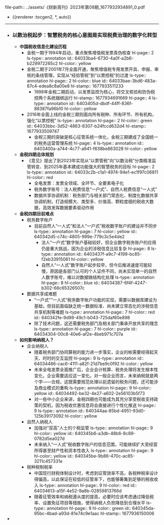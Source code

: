 file-path:: ../assets/《财新周刊》2023年第08期_1677932934891_0.pdf

- {{renderer :tocgen2, *, auto}}
- ---
- ### 以数治税起步：智慧税务的核心意图是实现税费治理的数字化转型
	- **中国税收信息化建设历程**
		- 金税一期于1994年启动，重点聚焦增值税发票真伪核查
		  hl-page:: 2
		  ls-type:: annotation
		  id:: 64033ba4-6730-4a0f-a2b6-b229972265c2
		  hl-color:: yellow
		- 金税二期于2001年7月全面开通，聚焦增值税专用发票开具、申报、审核的条线管理，实现从“经验管税”到“以票控税”的过渡
		  ls-type:: annotation
		  hl-page:: 2
		  hl-color:: blue
		  id:: 64033bae-3bd6-483a-87c4-edea8c8a00e8
		  hl-stamp:: 1677933511233
			- 1998年金税二期启动，以发票监控为核心，将交叉核验和防伪税控两个系统捆绑运行
			  hl-stamp:: 1677934691669
			  hl-page:: 4
			  ls-type:: annotation
			  id:: 6403405d-dbdf-44ff-836f-88387fa96b10
			  hl-color:: yellow
		- 2016年全面上线的金税三期则面向所有税种、所有环节、所有机构，强化“以票控税”
		  ls-type:: annotation
		  hl-page:: 2
		  hl-color:: green
		  id:: 64033bbc-3d52-4863-8307-b24fccd632d4
		  hl-stamp:: 1677933509747
			- 金税三期的突破是核心征管系统一体化，金税三期建成了全国统一的税务运营管理系统
			  hl-page:: 4
			  ls-type:: annotation
			  id:: 6403400a-a744-4c77-a941-f638be863028
			  hl-color:: yellow
	- **金税四期总体规划**
		- 《意见》提出了到2023年实现从“以票管税”向“以数治税”分类精准监管转变、到2025年基本建成功能强大的智慧税务的目标
		  hl-page:: 2
		  ls-type:: annotation
		  id:: 64033c2b-c1a1-4974-94e1-ec1f97c06811
		  hl-color:: red
			- 全电发票：发票全领域、全环节、全要素电子化
			- 税务数字账号：法人税费信息“一户式”、自然人税费信息“一人式”
			- 数据共享协调机制：税务部门与相关部门常态化、制度化数据共享协调机制，打造规模大、类型多、价值高、颗粒度细的税收大数据，高效发挥数据要素驱动作用
	- **金税四期目前难点**
		- 税务数字账户
			- 目前自然人“一人式”和法人“一户式”税收数字账户的建设并不同步
			  ls-type:: annotation
			  hl-page:: 7
			  hl-color:: yellow
			  id:: 640342d5-c74c-4805-999e-779c3c5e4de2
				- 法人“一户式”数字账户基础较好，但企业数字税务账户的应用仍是重大挑战，因为企业的涉税信息比较复杂
				  hl-page:: 8
				  ls-type:: annotation
				  id:: 6403437f-a9c7-4199-bc85-f2eb33915061
				  hl-color:: yellow
				- 自然人“一人式”数字账户起步较早，但今后推进速度可能较慢，原因是各部门认可的个人证件不同，尚未实现单一的自然人数字账号，难以对数据做结构化处理
				  ls-type:: annotation
				  hl-page:: 8
				  hl-color:: blue
				  id:: 64034387-6f4f-4247-b302-66c65326507c
		- 数据共享成难题
			- “一户式”“一人式”税务数字账户功能的实现，需要以数据库建设为基础，但目前面临缺乏统一数据标准、尚未建立常态化的涉税信息共享机制等难题
			  ls-type:: annotation
			  hl-page:: 7
			  hl-color:: red
			  id:: 640342fe-9d98-49c1-b043-725daf60e898
			- 除了技术问题，这还需要税务部门及相关部门秉承开放共享的理念
			  ls-type:: annotation
			  hl-page:: 7
			  hl-color:: purple
			  id:: 64034304-00c8-40e6-af2e-4beb971c707a
	- **如何影响纳税人？**
		- 企业纳税人
			- 随着税务部门协同算税的能力进一步落实，企业的帐需要经得起天天、时时的交互监控
			  hl-page:: 9
			  ls-type:: annotation
			  id:: 64034486-cac6-4111-a82f-21d7be9c0f92
			  hl-color:: yellow
			- 未来全电发票全面推广后，企业会计核算、税务处理将发生根本性变化，企业需要适应这一变化。对一般企业而言，未来纳税就是两个字——合规，这既需要规范处理以前遗留的税务问题，还可能涉及商业模式的重构
			  ls-type:: annotation
			  hl-page:: 9
			  hl-color:: yellow
			  id:: 64034492-be32-4e27-a602-2e56103b5f73
			- 对一些中小企业来讲，金税四期也可能成为其充分享受税收支持政策的契机，因为税收优惠信息将会直接进行个性化推送
			  hl-page:: 9
			  ls-type:: annotation
			  id:: 640344aa-85bd-4951-93d0-125b39173092
			  hl-color:: yellow
		- 自然人纳税人
			- 加强对“双高”人士的个税监管
			  ls-type:: annotation
			  hl-page:: 9
			  hl-color:: yellow
			  id:: 640345b6-a3db-48b6-8c89-0782d5ea027d
			- 未来纳入“一人式”税收数字账户的信息范围，可能继续扩大至经营所得甚至财产性和资本性收入
			  ls-type:: annotation
			  hl-page:: 9
			  hl-color:: yellow
			  id:: 640345be-9b86-470c-ac85-3211c457331e
		- 税种税制税率
			- 中国现行财税体制设计时，考虑到征管效率不高，各税种税率设计得偏高，以此保证在较低的征管率下，也能够筹集到足够的税收收入
			  ls-type:: annotation
			  hl-page:: 9
			  hl-color:: red
			  id:: 64034613-a15f-4e52-9a8b-02859813766d
			- 随着征管效率和纳税遵从度的提高，必要时应该考虑通过降低税率、设置免征项目等措施，使得纳税人负担降低到合理水平
			  ls-type:: annotation
			  hl-page:: 9
			  hl-color:: green
			  id:: 640345da-95bc-4bad-a93d-81e74c9e1aac
			  hl-stamp:: 1677936150006
-